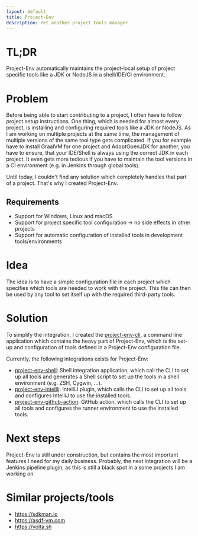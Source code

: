 ```yaml
---
layout: default
title: Project-Env
description: Yet another project tools manager
---
```


# TL;DR
Project-Env automatically maintains the project-local setup of project specific tools like a JDK or NodeJS in a shell/IDE/CI environment.

# Problem

Before being able to start contributing to a project, I often have to follow project setup instructions. One thing, which is needed for almost every project, is installing and configuring required tools like a JDK or NodeJS. As I am working on multiple projects at the same time, the management of multiple versions of the same tool type gets complicated. If you for example have to install GraalVM for one project and AdoptOpenJDK for another, you have to ensure, that your IDE/Shell is always using the correct JDK in each project. It even gets more tedious if you have to maintain the tool versions in a CI environment (e.g. in Jenkins through global tools).

Until today, I couldn't find any solution which completely handles that part of a project. That's why I created Project-Env.

## Requirements
* Support for Windows, Linux and macOS
* Support for project specific tool configuration &#8594; no side effects in other projects
* Support for automatic configuration of installed tools in development tools/environments

# Idea

The idea is to have a simple configuration file in each project which specifies which tools are needed to work with the project. This file can then be used by any tool to set itself up with the required third-party tools.

# Solution

To simplify the integration, I created the [project-env-cli](https://github.com/Project-Env/project-env-cli), a command line application which contains the heavy part of Project-Env, which is the set-up and configuration of tools defined in a Project-Env configuration file.

Currently, the following integrations exists for Project-Env: 
* [project-env-shell](https://github.com/Project-Env/project-env-shell): Shell integration application, which call the CLI to set up all tools and generates a Shell script to set up the tools in a shell environment (e.g. ZSH, Cygwin, ...).
* [project-env-intellij](https://github.com/Project-Env/project-env-intellij-plugin): IntelliJ plugin, which calls the CLI to set up all tools and configures IntelliJ to use the installed tools.
* [project-env-github-action](https://github.com/Project-Env/project-env-github-action): GitHub action, which calls the CLI to set up all tools and configures the runner environment to use the installed tools.

# Next steps
Project-Env is still under construction, but contains the most important features I need for my daily business. Probably, the next integration will be a Jenkins pipeline plugin, as this is still a black spot in a some projects I am working on.

# Similar projects/tools
* https://sdkman.io
* https://asdf-vm.com
* https://volta.sh